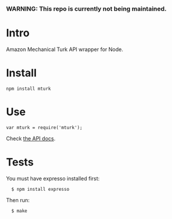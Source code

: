 ### WARNING:  This repo is currently not being maintained.

# Intro

Amazon Mechanical Turk API wrapper for Node.

# Install

    npm install mturk

# Use

    var mturk = require('mturk');

Check [the API docs](https://github.com/alantrrs/mturk/blob/master/API.md).

# Tests

You must have expresso installed first:

      $ npm install expresso

Then run:

      $ make
